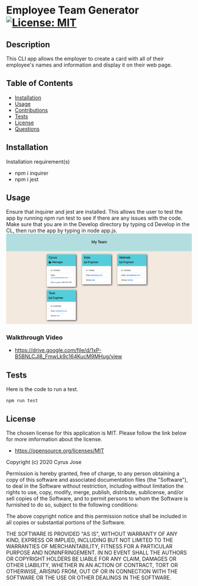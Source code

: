  # Employee Team Generator   [![License: MIT](https://img.shields.io/badge/License-MIT-yellow.svg)](https://opensource.org/licenses/MIT)
 ## Description
 This CLI app allows the employer to create a card with all of their employee's names and information and display it on their web page. 
 ## Table of Contents
 <!--ts-->
  * [Installation](#Installation)
  * [Usage](#Usage)
  * [Contributions](#Contributions)
  * [Tests](#Tests)
  * [License](#License)
  * [Questions](#Questions)
 <!--te-->
 ## Installation
 Installation requirement(s) 
 * npm i inquirer
 * npm i jest
 ## Usage
 Ensure that inquirer and jest are installed. This allows the user to test the app by running npm run test to see if there are any issues with the code. Make sure that you are in the Develop directory by typing cd Develop in the CL, then run the app by typing in node app.js.
 <img src = "./Assets/Screen Shot 2020-07-19 at 10.03.11 PM.png">
 ### Walkthrough Video
 * https://drive.google.com/file/d/1xP-B5BNLCJl8_FmwLk9c164KucM9MHug/view

 ## Tests
 Here is the code to run a test.
 ```
 npm run test
 ```
 ## License
 The chosen license for this application is MIT. Please follow the link below for more imformation about the license.
 * https://opensource.org/licenses/MIT

 Copyright (c) 2020 Cyrus Jose

Permission is hereby granted, free of charge, to any person obtaining a copy of this software and associated documentation files (the "Software"), to deal in the Software without restriction, including without limitation the rights to use, copy, modify, merge, publish, distribute, sublicense, and/or sell copies of the Software, and to permit persons to whom the Software is furnished to do so, subject to the following conditions:

The above copyright notice and this permission notice shall be included in all copies or substantial portions of the Software.

THE SOFTWARE IS PROVIDED "AS IS", WITHOUT WARRANTY OF ANY KIND, EXPRESS OR IMPLIED, INCLUDING BUT NOT LIMITED TO THE WARRANTIES OF MERCHANTABILITY, FITNESS FOR A PARTICULAR PURPOSE AND NONINFRINGEMENT. IN NO EVENT SHALL THE AUTHORS OR COPYRIGHT HOLDERS BE LIABLE FOR ANY CLAIM, DAMAGES OR OTHER LIABILITY, WHETHER IN AN ACTION OF CONTRACT, TORT OR OTHERWISE, ARISING FROM, OUT OF OR IN CONNECTION WITH THE SOFTWARE OR THE USE OR OTHER DEALINGS IN THE SOFTWARE.


 

